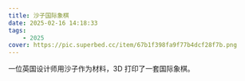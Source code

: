 ```yaml
---
title: 沙子国际象棋
date: 2025-02-16 14:18:33
tags: 
    - 2025
cover: https://pic.superbed.cc/item/67b1f398fa9f77b4dcf28f7b.png
---
```



一位英国设计师用沙子作为材料，3D 打印了一套国际象棋。
